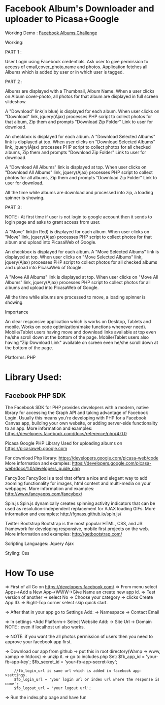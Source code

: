 Facebook Album's Downloader and uploader to Picasa+Google
=====================================

Working Demo :  <a href="https://evening-basin-3281.herokuapp.com">Facebook Albums Challenge</a> 

Working:

PART 1 :

User Login using Facebook credentials.
Ask user to give permission to access of email,cover_photo,name and photos.
Application fetches all Albums which is added by user or in which user is tagged.


PART 2 :

Albums are displayed with a Thumbnail, Album Name.
When a user clicks on Album cover-photo, all photos for that album are displayed in full screen slideshow.

A "Download" link(in blue) is displayed for each album.
When user clicks on "Download" link, jquery(Ajax) processes PHP script to collect photos for that album, Zip them and prompts "Download Zip Folder" Link to user for download.

An checkbox is displayed for each album.
A "Download Selected Albums" link is displayed at top.
When user clicks on "Download Selected Albums" link, jquery(Ajax) processes PHP script to collect photos for all checked albums, Zip them and prompts "Download Zip Folder" Link to user for download.

A "Download All Albums" link is displayed at top.
When user clicks on "Download All Albums" link, jquery(Ajax) processes PHP script to collect photos for all albums, Zip them and prompts "Download Zip Folder" Link to user for download.

All the time while albums are download and processed into zip, a loading spinner is showing.


PART 3 :

NOTE : At first time if user is not login to google account then it sends to login page and asks to grant access from user. 

A "Move" link(in Red) is displayed for each album.
When user clicks on "Move" link, jquery(Ajax) processes PHP script to collect photos for that album and upload into PicasaWeb of Google.

An checkbox is displayed for each album.
A "Move Selected Albums" link is displayed at top.
When user clicks on "Move Selected Albums" link, jquery(Ajax) processes PHP script to collect photos for all checked albums and upload into PicasaWeb of Google.

A "Move All Albums" link is displayed at top.
When user clicks on "Move All Albums" link, jquery(Ajax) processes PHP script to collect photos for all albums and upload into PicasaWeb of Google.

All the time while albums are processed to move, a loading spinner is showing.


Importance

An clear responsive application which is works on Desktop, Tablets and mobile.
Works on code optimization(make functions whenever need).
Mobile/Tablet users having move and download links available at top even he/she scroll down at the bottom of the page.
Mobile/Tablet users also having "Zip Download Link" available on screen even he/she scroll down at the bottom of the page.



Platforms:
PHP


Library Used:
==========================================================
Facebook PHP SDK
----------------------
The Facebook SDK for PHP provides developers with a modern, native library for accessing the Graph API and 
taking advantage of Facebook Login. Usually this means you're developing with PHP for a Facebook Canvas app, 
building your own website, or adding server-side functionality to an app.
More information and examples: https://developers.facebook.com/docs/reference/php/4.0.0

Picasa Google PHP Library
Used for uploading albums on https://picasaweb.google.com

For download Php library: https://developers.google.com/picasa-web/code
More information and examples: https://developers.google.com/picasa-web/docs/1.0/developers_guide_php

FancyBox
FancyBox is a tool that offers a nice and elegant way to add zooming functionality for images, html content and multi-media on your webpages.
More information and examples: http://www.fancyapps.com/fancybox/

Spin.js
Spin.js dynamically creates spinning activity indicators that can be used as resolution-independent replacement for AJAX loading GIFs.
More information and examples: http://fgnass.github.io/spin.js/

Twitter Bootstrap
Bootstrap is the most popular HTML, CSS, and JS framework for developing responsive, mobile first projects on the web.
More information and examples: http://getbootstrap.com/


Scripting Languages:
Jquery
Ajax


Styling:
Css


How To use 
================================================

=> First of all Go on https://developers.facebook.com/
=> From menu select Apps->Add a New App->WWW->Give Name an create new app id.
=> Test version of another -> select No
=> Choose your category -> clicks Create App ID.
=> Right-Top corner select skip quick start.

=> After that in your app go to Settings
	Add:
		-> Namespace
		-> Contact Email

=> In settings +Add Platform-> Select Website
	Add:
		-> Site Url
		-> Domain
		NOTE : even if localhost url also works.

=> NOTE: if you want the all photos permission of users then you need to approve your facebook app first.


=> Download our app from github
=> put this in root directory(Wamp => www, xampp => htdocs)
=> unzip it.
=> go to includes.php
	Set:
		$fb_app_id = 'your-fb-app-key';
		$fb_secret_id = 'your-fb-app-secret-key';
	
		//fb_login_url is same url which is added in facebook app->settings.
		$fb_login_url = 'your login url or index url where the response is come'; 
		$fb_logout_url = 'your logout url';

=> Run the index.php page and have fun
